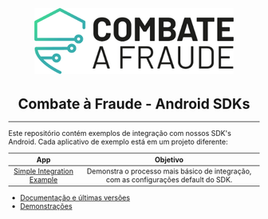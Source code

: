 <div align="center">
  
  [<img width="400px" src="/resources/combateafraude_logo.png?raw=true">](https://combateafraude.com)

  # Combate à Fraude - Android SDKs
</div>

<hr>

Este repositório contém exemplos de integração com nossos SDK's Android. Cada aplicativo de exemplo está em um projeto diferente:

| App | Objetivo |
| :--: | :--: |
| [Simple Integration Example](https://github.com/combateafraude/Android/tree/master/example) | Demonstra o processo mais básico de integração, com as configurações default do SDK. |

- [Documentação e últimas versões](https://docs.combateafraude.com/docs/mobile/introduction/home/)
- [Demonstrações](https://www.youtube.com/channel/UCTiFK4bKZdSY1yBFAIbrADg)
